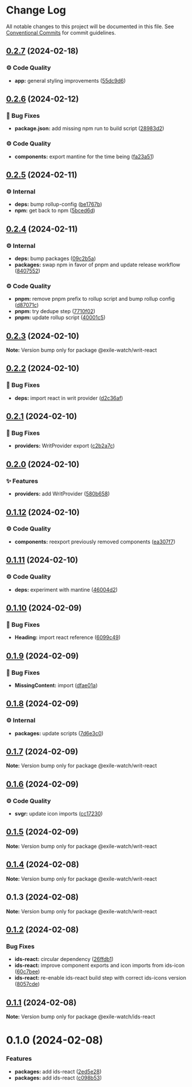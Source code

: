 # Change Log

All notable changes to this project will be documented in this file.
See [Conventional Commits](https://conventionalcommits.org) for commit guidelines.

## [0.2.7](https://github.com/exile-watch/writ/compare/@exile-watch/writ-react@0.2.6...@exile-watch/writ-react@0.2.7) (2024-02-18)


### ⚙️ Code Quality

* **app:** general styling improvements ([55dc9d6](https://github.com/exile-watch/writ/commit/55dc9d6bedb258862941c4bb426c2f3e74221c8e))



## [0.2.6](https://github.com/exile-watch/writ/compare/@exile-watch/writ-react@0.2.5...@exile-watch/writ-react@0.2.6) (2024-02-12)


### 🐞 Bug Fixes

* **package.json:** add missing npm run to build script ([28983d2](https://github.com/exile-watch/writ/commit/28983d22b96891c40e4e27ec24b97397860144b1))


### ⚙️ Code Quality

* **components:** export mantine for the time being ([fa23a51](https://github.com/exile-watch/writ/commit/fa23a519902f26141a1a76af9376aaf09e385bea))



## [0.2.5](https://github.com/exile-watch/writ/compare/@exile-watch/writ-react@0.2.4...@exile-watch/writ-react@0.2.5) (2024-02-11)


### ⚙️ Internal

* **deps:** bump rollup-config ([be1767b](https://github.com/exile-watch/writ/commit/be1767befed11ff83b4c6a655cfc572f3efb7894))
* **npm:** get back to npm ([5bced6d](https://github.com/exile-watch/writ/commit/5bced6ddb3c2fe677d96bcd5a05e89b6072c983b))



## [0.2.4](https://github.com/exile-watch/writ/compare/@exile-watch/writ-react@0.2.3...@exile-watch/writ-react@0.2.4) (2024-02-11)


### ⚙️ Internal

* **deps:** bump packages ([09c2b5a](https://github.com/exile-watch/writ/commit/09c2b5a268b48faa0a5810939b5425516b00385c))
* **packages:** swap npm in favor of pnpm and update release workflow ([8407552](https://github.com/exile-watch/writ/commit/8407552fd3279bf02341d5cf194f4c9166a73e7d))


### ⚙️ Code Quality

* **pnpm:** remove pnpm prefix to rollup script and bump rollup config ([d87071c](https://github.com/exile-watch/writ/commit/d87071c865dcad5d50c1a2ffc370bb6124cc1a90))
* **pnpm:** try dedupe step ([7710f02](https://github.com/exile-watch/writ/commit/7710f02affa6cd54254c26a6f127ec3525c24bc1))
* **pnpm:** update rollup script ([40001c5](https://github.com/exile-watch/writ/commit/40001c590b3da877f111538bedf8b1ff2f03e7f2))



## [0.2.3](https://github.com/exile-watch/writ/compare/@exile-watch/writ-react@0.2.2...@exile-watch/writ-react@0.2.3) (2024-02-10)

**Note:** Version bump only for package @exile-watch/writ-react





## [0.2.2](https://github.com/exile-watch/writ/compare/@exile-watch/writ-react@0.2.1...@exile-watch/writ-react@0.2.2) (2024-02-10)


### 🐞 Bug Fixes

* **deps:** import react in writ provider ([d2c36af](https://github.com/exile-watch/writ/commit/d2c36af604f4e933c7c26708a479f2225e574459))



## [0.2.1](https://github.com/exile-watch/writ/compare/@exile-watch/writ-react@0.2.0...@exile-watch/writ-react@0.2.1) (2024-02-10)


### 🐞 Bug Fixes

* **providers:** WritProvider export ([c2b2a7c](https://github.com/exile-watch/writ/commit/c2b2a7c269c78ecdc7651522d0fb954dc2d5c184))



## [0.2.0](https://github.com/exile-watch/writ/compare/@exile-watch/writ-react@0.1.12...@exile-watch/writ-react@0.2.0) (2024-02-10)


### ✨ Features

* **providers:** add WritProvider ([580b658](https://github.com/exile-watch/writ/commit/580b6580b36bc597cf73eb3b9d19e25180d9d133))



## [0.1.12](https://github.com/exile-watch/writ/compare/@exile-watch/writ-react@0.1.11...@exile-watch/writ-react@0.1.12) (2024-02-10)


### ⚙️ Code Quality

* **components:** reexport previously removed components ([ea307f7](https://github.com/exile-watch/writ/commit/ea307f750962225c20149077b7f4b9556f0919e9))



## [0.1.11](https://github.com/exile-watch/writ/compare/@exile-watch/writ-react@0.1.10...@exile-watch/writ-react@0.1.11) (2024-02-10)


### ⚙️ Code Quality

* **deps:** experiment with mantine ([46004d2](https://github.com/exile-watch/writ/commit/46004d2c25e674dfef36e2af9c93a5158eaaf57f))



## [0.1.10](https://github.com/exile-watch/writ/compare/@exile-watch/writ-react@0.1.9...@exile-watch/writ-react@0.1.10) (2024-02-09)


### 🐞 Bug Fixes

* **Heading:** import react reference ([6099c49](https://github.com/exile-watch/writ/commit/6099c491a93f50371d1966a6af3e6a3bdb7b90a9))



## [0.1.9](https://github.com/exile-watch/writ/compare/@exile-watch/writ-react@0.1.8...@exile-watch/writ-react@0.1.9) (2024-02-09)


### 🐞 Bug Fixes

* **MissingContent:** import ([dfae01a](https://github.com/exile-watch/writ/commit/dfae01a8c4fe012ea57d4de76b10b87f0a74c553))



## [0.1.8](https://github.com/exile-watch/writ/compare/@exile-watch/writ-react@0.1.7...@exile-watch/writ-react@0.1.8) (2024-02-09)


### ⚙️ Internal

* **packages:** update scripts ([7d6e3c0](https://github.com/exile-watch/writ/commit/7d6e3c039065045b3bcc55ac7cf50ecaaa951d51))



## [0.1.7](https://github.com/exile-watch/writ/compare/@exile-watch/writ-react@0.1.6...@exile-watch/writ-react@0.1.7) (2024-02-09)

**Note:** Version bump only for package @exile-watch/writ-react





## [0.1.6](https://github.com/exile-watch/writ/compare/@exile-watch/writ-react@0.1.5...@exile-watch/writ-react@0.1.6) (2024-02-09)


### ⚙️ Code Quality

* **svgr:** update icon imports ([cc17230](https://github.com/exile-watch/writ/commit/cc172304c3dc7465a2125d645fd7368a1f171fc8))



## [0.1.5](https://github.com/exile-watch/writ/compare/@exile-watch/writ-react@0.1.4...@exile-watch/writ-react@0.1.5) (2024-02-09)

**Note:** Version bump only for package @exile-watch/writ-react





## [0.1.4](https://github.com/exile-watch/writ/compare/@exile-watch/writ-react@0.1.3...@exile-watch/writ-react@0.1.4) (2024-02-08)

**Note:** Version bump only for package @exile-watch/writ-react





## 0.1.3 (2024-02-08)

**Note:** Version bump only for package @exile-watch/writ-react





## [0.1.2](https://github.com/exile-watch/writ/compare/@exile-watch/ids-react@0.1.1...@exile-watch/ids-react@0.1.2) (2024-02-08)


### Bug Fixes

* **ids-react:** circular dependency ([26ffdb1](https://github.com/exile-watch/writ/commit/26ffdb1f0cbb7b3a2cb7ce1dbf201c88154909e5))
* **ids-react:** improve component exports and icon imports from ids-icon ([60c7bee](https://github.com/exile-watch/writ/commit/60c7beeba2c559cf1793959464deb942f3d72b59))
* **ids-react:** re-enable ids-react build step with correct ids-icons version ([8057cde](https://github.com/exile-watch/writ/commit/8057cde8113199dfc175fbf49e888a5416dfd200))





## [0.1.1](https://github.com/exile-watch/writ/compare/@exile-watch/ids-react@0.1.0...@exile-watch/ids-react@0.1.1) (2024-02-08)

**Note:** Version bump only for package @exile-watch/ids-react





# 0.1.0 (2024-02-08)


### Features

* **packages:** add ids-react ([2ed5e28](https://github.com/exile-watch/writ/commit/2ed5e28df04aff71bfeb23a664a87386edee897a))
* **packages:** add ids-react ([c098b53](https://github.com/exile-watch/writ/commit/c098b53f85121e27b21571fa72cc86f685a32fb7))
